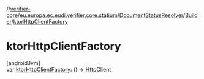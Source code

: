 //[verifier-core](../../../../index.md)/[eu.europa.ec.eudi.verifier.core.statium](../../index.md)/[DocumentStatusResolver](../index.md)/[Builder](index.md)/[ktorHttpClientFactory](ktor-http-client-factory.md)

# ktorHttpClientFactory

[androidJvm]\
var [ktorHttpClientFactory](ktor-http-client-factory.md): () -&gt; HttpClient

